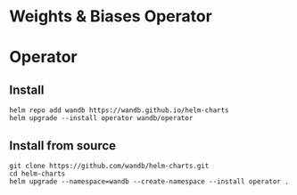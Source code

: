 # Weights & Biases Operator

# Operator

## Install

```
helm repo add wandb https://wandb.github.io/helm-charts
helm upgrade --install operator wandb/operator
```

## Install from source

```
git clone https://github.com/wandb/helm-charts.git
cd helm-charts
helm upgrade --namespace=wandb --create-namespace --install operator .
```
